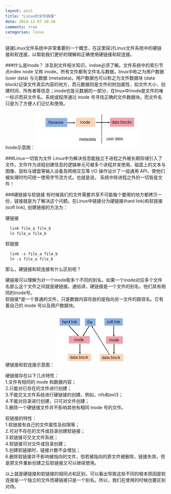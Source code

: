 ```yaml
---
layout: post
title: "Linux的文件链接"
date: 2014-12-07 20:58
comments: true
categories: linux
---
```


链接Linux文件系统中非常重要的一个概念，在这里探讨Linux文件系统中的硬链接和软连接，以帮助我们更好的理解和正确使用硬链接和软连接。

###什么是Inode？
涉及到文件相关知识，indoe必须了解。文件系统中的索引节点index node 又称 inode。所有文件都有文件名与数据，linux中称之为用户数据 (user data) 与元数据 (metadata)。用户数据也可以称之为文件数据块 (data block)记录文件真实内容的地方，而元数据则是文件的附加属性，如文件大小、创建时间、所有者等信息；inode也是元数据的一部分，在linux中inode是文件的唯一标识而非文件名，系统或程序通过 inode 号寻找正确的文件数据块。而文件名只是为了方便人们记忆和使用。

Inode示意图：
![Inode示意图：](/images/posts/inode01.jpg)

###Linux一切皆为文件
Linux中为解决信息能独立于进程之外被长期存储引入了文件，文件作为进程创建信息的逻辑单元可被多个进程并发使用，磁盘上的文本与图像、鼠标与键盘等输入设备及网络交互等 I/O 操作设计了一组通用 API，使他们被处理时均可统一使用字节流方式。也就是说， 系统中除进程之外的一切皆是文件！

###硬链接与软链接
有时候我们的文件需要共享不可能每个要用的地方都拷贝一份，链接就是为了解决这个问题。在Linux中链接分为硬链接(hard link)和软链接(soft link), 创建链接的方法为：

硬链接

```
  link file_a file_b
  ln file_a file_b
```

软链接

```
  link -s file_a file_b
  ln -s file_a file_b
```

那么，硬链接和软连接有什么区别呢？

硬链接可以理解为对一个inode取多个不同的别名，如果一个inode对应多个文件名那么这个文件之间就是硬链接。通俗讲，硬链接是一个文件的别名，他们具有相同的inode号。    
软链接*是一个普通的文件，只是数据内容存放的是指向另一文件的路径名。它有着自己的 inode 号以及用户数据块。

硬链接和软连接示意图：
![硬链接和软连接示意图：](/images/posts/inode02.jpg)

硬链接存在以下几点特性：   
1.文件有相同的 inode 和数据内容；  
2.只能对已存在的文件进行创建；  
3.不能交叉文件系统进行硬链接的创建，例如，nfs和ext3；  
4.不能对目录进行创建，只可对文件创建；  
5.删除一个硬链接文件并不影响其他有相同 inode 号的文件。  

软链接的特性：  
1.软链接有自己的文件属性及权限等；  
2.可对不存在的文件或目录创建软链接；  
3.软链接可交叉文件系统；  
4.软链接可对文件或目录创建；  
5.创建软链接时，链接计数不会增加；  
6.删除软链接并不影响被指向的文件，但若被指向的原文件被删除，链接失效，但是原文件重新创建之后软链接又可以继续使用。  

以上就是硬链接和软链接的相同点和区别，可以看出导致这些不同的根本原因是软连接是一个独立的文件而硬链接只是一个别名。所以，我们在使用的时候也要区别对待。
